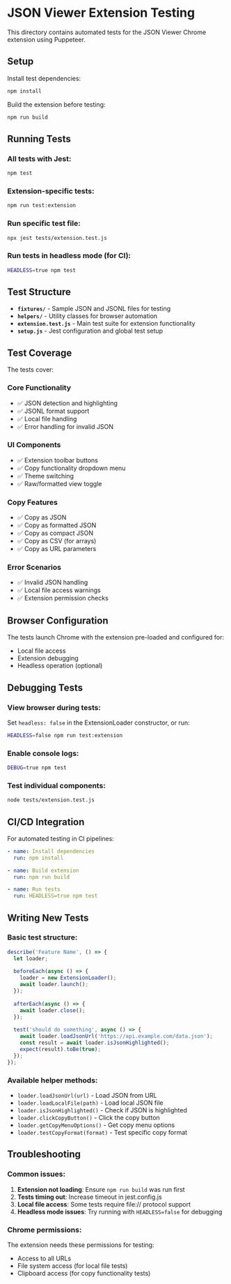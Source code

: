 # JSON Viewer Extension Testing

This directory contains automated tests for the JSON Viewer Chrome extension using Puppeteer.

## Setup

Install test dependencies:
```bash
npm install
```

Build the extension before testing:
```bash
npm run build
```

## Running Tests

### All tests with Jest:
```bash
npm test
```

### Extension-specific tests:
```bash
npm run test:extension
```

### Run specific test file:
```bash
npx jest tests/extension.test.js
```

### Run tests in headless mode (for CI):
```bash
HEADLESS=true npm test
```

## Test Structure

- **`fixtures/`** - Sample JSON and JSONL files for testing
- **`helpers/`** - Utility classes for browser automation
- **`extension.test.js`** - Main test suite for extension functionality
- **`setup.js`** - Jest configuration and global test setup

## Test Coverage

The tests cover:

### Core Functionality
- ✅ JSON detection and highlighting
- ✅ JSONL format support
- ✅ Local file handling
- ✅ Error handling for invalid JSON

### UI Components
- ✅ Extension toolbar buttons
- ✅ Copy functionality dropdown menu
- ✅ Theme switching
- ✅ Raw/formatted view toggle

### Copy Features
- ✅ Copy as JSON
- ✅ Copy as formatted JSON
- ✅ Copy as compact JSON
- ✅ Copy as CSV (for arrays)
- ✅ Copy as URL parameters

### Error Scenarios
- ✅ Invalid JSON handling
- ✅ Local file access warnings
- ✅ Extension permission checks

## Browser Configuration

The tests launch Chrome with the extension pre-loaded and configured for:
- Local file access
- Extension debugging
- Headless operation (optional)

## Debugging Tests

### View browser during tests:
Set `headless: false` in the ExtensionLoader constructor, or run:
```bash
HEADLESS=false npm run test:extension
```

### Enable console logs:
```bash
DEBUG=true npm test
```

### Test individual components:
```bash
node tests/extension.test.js
```

## CI/CD Integration

For automated testing in CI pipelines:

```yaml
- name: Install dependencies
  run: npm install

- name: Build extension  
  run: npm run build

- name: Run tests
  run: HEADLESS=true npm test
```

## Writing New Tests

### Basic test structure:
```javascript
describe('Feature Name', () => {
  let loader;
  
  beforeEach(async () => {
    loader = new ExtensionLoader();
    await loader.launch();
  });
  
  afterEach(async () => {
    await loader.close();
  });
  
  test('should do something', async () => {
    await loader.loadJsonUrl('https://api.example.com/data.json');
    const result = await loader.isJsonHighlighted();
    expect(result).toBe(true);
  });
});
```

### Available helper methods:
- `loader.loadJsonUrl(url)` - Load JSON from URL
- `loader.loadLocalFile(path)` - Load local JSON file
- `loader.isJsonHighlighted()` - Check if JSON is highlighted
- `loader.clickCopyButton()` - Click the copy button
- `loader.getCopyMenuOptions()` - Get copy menu options
- `loader.testCopyFormat(format)` - Test specific copy format

## Troubleshooting

### Common issues:

1. **Extension not loading**: Ensure `npm run build` was run first
2. **Tests timing out**: Increase timeout in jest.config.js
3. **Local file access**: Some tests require file:// protocol support
4. **Headless mode issues**: Try running with `HEADLESS=false` for debugging

### Chrome permissions:
The extension needs these permissions for testing:
- Access to all URLs
- File system access (for local file tests)
- Clipboard access (for copy functionality tests)